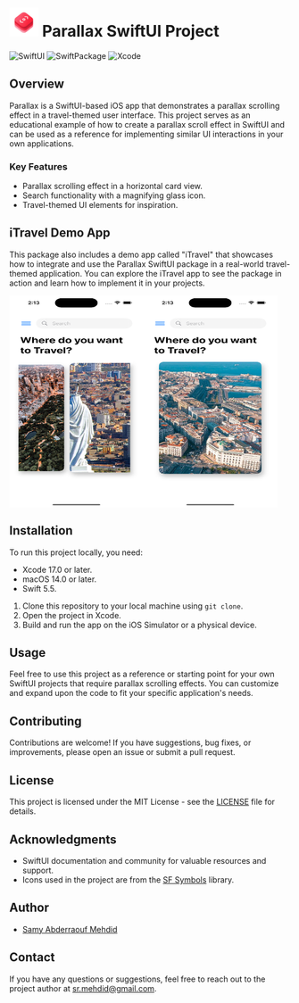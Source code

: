 # <img src="ParallaxKit.png" alt="Package Icon" width="52" height="52"> Parallax SwiftUI Project


![SwiftUI](https://img.shields.io/badge/SwiftUI-5.0-blue)
![SwiftPackage](https://img.shields.io/badge/Swift%20Package-main-green)
![Xcode](https://img.shields.io/badge/Xcode-15.0-brightgreen)

## Overview

Parallax is a SwiftUI-based iOS app that demonstrates a parallax scrolling effect in a travel-themed user interface. This project serves as an educational example of how to create a parallax scroll effect in SwiftUI and can be used as a reference for implementing similar UI interactions in your own applications.

### Key Features

- Parallax scrolling effect in a horizontal card view.
- Search functionality with a magnifying glass icon.
- Travel-themed UI elements for inspiration.

## iTravel Demo App
This package also includes a demo app called "iTravel" that showcases how to integrate and use the Parallax SwiftUI package in a real-world travel-themed application. You can explore the iTravel app to see the package in action and learn how to implement it in your projects.

<div style="display: flex;">
    <img src="/screenshots/Screenshot1.png" alt="Screenshot 1" style="width: 240px; height: 380px;">
    <img src="/screenshots/Screenshot2.png" alt="Screenshot 2" style="width: 240px; height: 380px;">
</div>

## Installation

To run this project locally, you need:

- Xcode 17.0 or later.
- macOS 14.0 or later.
- Swift 5.5.

1. Clone this repository to your local machine using `git clone`.
2. Open the project in Xcode.
3. Build and run the app on the iOS Simulator or a physical device.

## Usage

Feel free to use this project as a reference or starting point for your own SwiftUI projects that require parallax scrolling effects. You can customize and expand upon the code to fit your specific application's needs.

## Contributing

Contributions are welcome! If you have suggestions, bug fixes, or improvements, please open an issue or submit a pull request.

## License

This project is licensed under the MIT License - see the [LICENSE](LICENSE) file for details.

## Acknowledgments

- SwiftUI documentation and community for valuable resources and support.
- Icons used in the project are from the [SF Symbols](https://developer.apple.com/sf-symbols/) library.

## Author

- [Samy Abderraouf Mehdid](https://github.com/RMehdid)

## Contact

If you have any questions or suggestions, feel free to reach out to the project author at [sr.mehdid@gmail.com](mailto:sr.mehdid@gmail.com).

